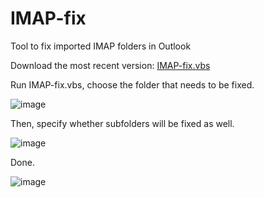 # IMAP-fix
 Tool to fix imported IMAP folders in Outlook

Download the most recent version: [IMAP-fix.vbs](https://github.com/Pervect66/IMAP-fix/blob/ecd02afa15208f9c0504df71d81748d8cf5572e6/IMAP-fix.vbs)

Run IMAP-fix.vbs, choose the folder that needs to be fixed.

![image](https://user-images.githubusercontent.com/118598486/227588691-e4e96f90-4be7-47d2-b9d8-798467056115.png)

Then, specify whether subfolders will be fixed as well.

![image](https://user-images.githubusercontent.com/118598486/227588779-61b7159d-395b-48bc-87eb-9ef8a8667929.png)

Done.

![image](https://user-images.githubusercontent.com/118598486/227588866-af11cbdc-9870-4d23-b240-1b36a41a6dfe.png)
